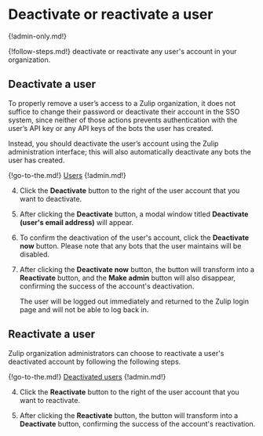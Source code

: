 # Deactivate or reactivate a user

{!admin-only.md!}

{!follow-steps.md!} deactivate or reactivate any user's account in your
organization.

## Deactivate a user

To properly remove a user’s access to a Zulip organization, it does not
suffice to change their password or deactivate their account in the SSO system,
since neither of those actions prevents authentication with the user’s API key
or any API keys of the bots the user has created.

Instead, you should deactivate the user’s account using the Zulip administration
interface; this will also automatically deactivate any bots the user has
created.

{!go-to-the.md!} [Users](/#organization/user-list-admin)
{!admin.md!}

 4. Click the **Deactivate** button to the right of the user account that you
want to deactivate.

4. After clicking the **Deactivate** button, a modal window titled
**Deactivate (user's email address)** will appear.

5. To confirm the deactivation of the user's account, click the **Deactivate now**
button. Please note that any bots that the user maintains will be
disabled.

6. After clicking the **Deactivate now** button, the button will transform into
a **Reactivate** button, and the **Make admin** button will also
disappear, confirming the success of the account's deactivation.

    The user will be logged out immediately and returned to the Zulip login page
    and will not be able to log back in.

## Reactivate a user

Zulip organization administrators can choose to reactivate a user's deactivated account
by following the following steps.

{!go-to-the.md!} [Deactivated users](/#organization/deactivated-users-admin)
{!admin.md!}

4. Click the **Reactivate** button to the right of the user account that you
want to reactivate.

5. After clicking the **Reactivate** button, the button will transform into a
**Deactivate** button, confirming the success of the account's reactivation.

